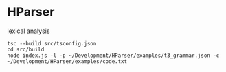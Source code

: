 # HParser

lexical analysis
```shell
tsc --build src/tsconfig.json
cd src/build
node index.js -l -p ~/Development/HParser/examples/t3_grammar.json -c ~/Development/HParser/examples/code.txt 
```